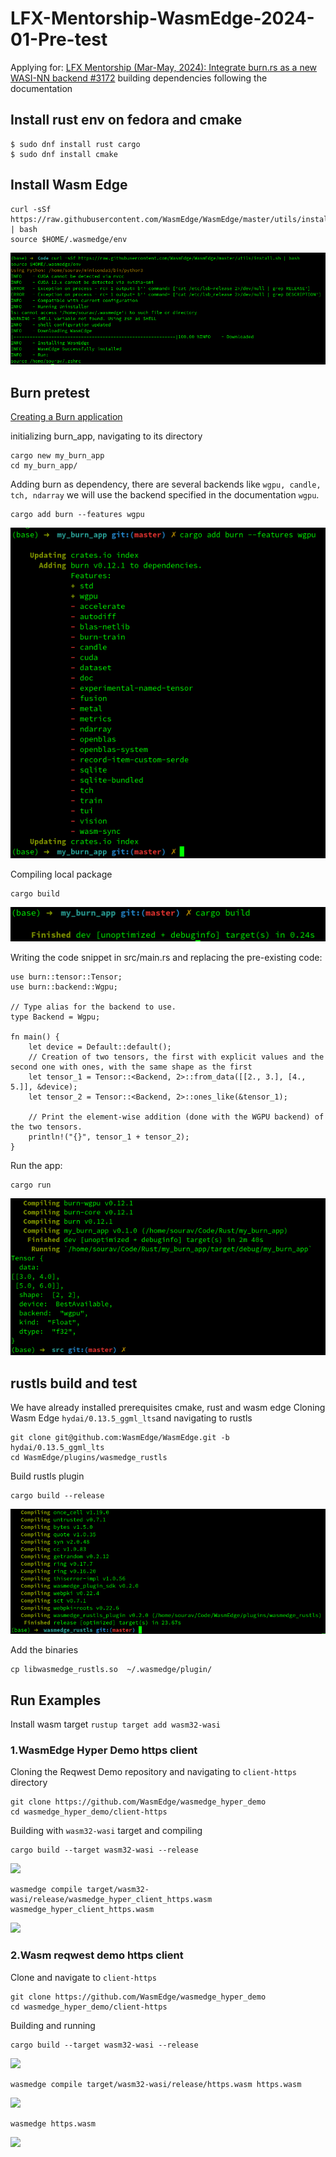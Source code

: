 # LFX-Mentorship-WasmEdge-2024-01-Pre-test
Applying for: 
[LFX Mentorship (Mar-May, 2024): Integrate burn.rs as a new WASI-NN backend #3172](https://github.com/WasmEdge/WasmEdge/issues/3172)
building dependencies following the documentation
## Install rust env on fedora and cmake
```
$ sudo dnf install rust cargo
$ sudo dnf install cmake
```
## Install Wasm Edge
```
curl -sSf https://raw.githubusercontent.com/WasmEdge/WasmEdge/master/utils/install.sh | bash
source $HOME/.wasmedge/env
```
![](https://github.com/souravpy/LFX-Mentorship-WasmEdge-2024-01-Pre-test/blob/main/images/Pasted%20image.png?raw=true)

## Burn pretest
[Creating a Burn application](https://burn.dev/book/getting-started.html)

initializing burn_app, navigating to its directory
```
cargo new my_burn_app
cd my_burn_app/
```
Adding burn as dependency, there are several backends like ``` wgpu, candle, tch, ndarray ``` we will use the backend specified in the documentation ```wgpu```.
```
cargo add burn --features wgpu
```
![output](https://github.com/souravpy/LFX-Mentorship-WasmEdge-2024-01-Pre-test/blob/main/images/Screenshot%20from%202024-02-05%2011-40-09.png?raw=true)

Compiling local package
```
cargo build
```
![](https://github.com/souravpy/LFX-Mentorship-WasmEdge-2024-01-Pre-test/blob/main/images/Pasted%20image%202.png?raw=true)

Writing the code snippet in src/main.rs and replacing the pre-existing code:
```
use burn::tensor::Tensor;
use burn::backend::Wgpu;

// Type alias for the backend to use.
type Backend = Wgpu;

fn main() {
    let device = Default::default();
    // Creation of two tensors, the first with explicit values and the second one with ones, with the same shape as the first
    let tensor_1 = Tensor::<Backend, 2>::from_data([[2., 3.], [4., 5.]], &device);
    let tensor_2 = Tensor::<Backend, 2>::ones_like(&tensor_1);

    // Print the element-wise addition (done with the WGPU backend) of the two tensors.
    println!("{}", tensor_1 + tensor_2);
}
```
Run the app:
```
cargo run
```
![](https://github.com/souravpy/LFX-Mentorship-WasmEdge-2024-01-Pre-test/blob/main/images/Pasted%20image%201.png?raw=true)

## rustls build and test
We have already installed prerequisites cmake, rust and wasm edge
Cloning Wasm Edge ```hydai/0.13.5_ggml_lts```and navigating to rustls 
```
git clone git@github.com:WasmEdge/WasmEdge.git -b hydai/0.13.5_ggml_lts
cd WasmEdge/plugins/wasmedge_rustls
```
Build rustls plugin
```
cargo build --release
```
![](https://github.com/souravpy/LFX-Mentorship-WasmEdge-2024-01-Pre-test/blob/main/images/Pasted%20image%203.png?raw=true)

Add the binaries
```
cp libwasmedge_rustls.so  ~/.wasmedge/plugin/
```
## Run Examples
Install wasm target
```rustup target add wasm32-wasi```
### 1.WasmEdge Hyper Demo https client
Cloning the Reqwest Demo repository and navigating to ```client-https``` directory
```
git clone https://github.com/WasmEdge/wasmedge_hyper_demo
cd wasmedge_hyper_demo/client-https
```
Building with ```wasm32-wasi``` target and compiling
```
cargo build --target wasm32-wasi --release
```
![](https://github.com/souravpy/LFX-Mentorship-WasmEdge-2024-01-Pre-test/blob/main/images/Pasted%20image%208.png?raw=true)
```
wasmedge compile target/wasm32-wasi/release/wasmedge_hyper_client_https.wasm wasmedge_hyper_client_https.wasm
```
![](https://github.com/souravpy/LFX-Mentorship-WasmEdge-2024-01-Pre-test/blob/main/images/wasm%20hyper%20demo.png?raw=true)

### 2.Wasm reqwest demo https client
Clone and navigate to ```client-https```
```
git clone https://github.com/WasmEdge/wasmedge_hyper_demo
cd wasmedge_hyper_demo/client-https
```
Building and running
```
cargo build --target wasm32-wasi --release
```
![](https://github.com/souravpy/LFX-Mentorship-WasmEdge-2024-01-Pre-test/blob/main/images/Pasted%20image%205.png?raw=true)
```
wasmedge compile target/wasm32-wasi/release/https.wasm https.wasm
```
![](https://github.com/souravpy/LFX-Mentorship-WasmEdge-2024-01-Pre-test/blob/main/images/Pasted%20image%207.png?raw=true)
```
wasmedge https.wasm
```
![](https://github.com/souravpy/LFX-Mentorship-WasmEdge-2024-01-Pre-test/blob/main/images/Pasted%20image%206.png?raw=true)
